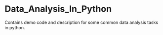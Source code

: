 # Data_Analysis_In_Python
Contains demo code and description for some common data analysis tasks in python.
